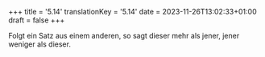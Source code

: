 +++
title = '5.14'
translationKey = '5.14'
date = 2023-11-26T13:02:33+01:00
draft = false
+++

Folgt ein Satz aus einem anderen, so sagt dieser mehr als jener, jener weniger als dieser.
